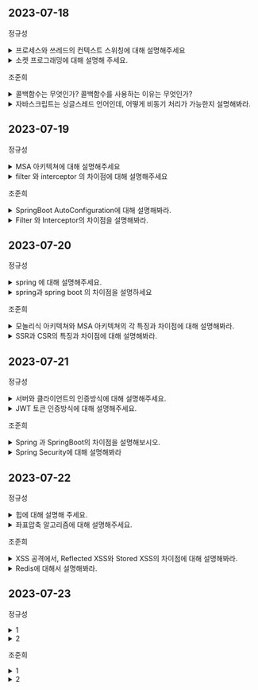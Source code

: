 ## 2023-07-18

정규성
<details>
 <summary> 프로세스와 쓰레드의 컨텍스트 스위칭에 대해 설명해주세요 </summary>
</br>
    
   프로세스는 실행중인 프로그램, 스레드는 프로세스 내부의 하나의 실행흐름이라고 설명할 수 있습니다. 컨텍스트 스위칭이란, CPU에 할당된 프로세스와 스레드가 새로운 프로세스나 쓰레드로 바뀌는 과정을 말합니다.

이때 프로세스 간의 컨텍스트 스위칭은 메모리를 공유하지 않기 때문에 오래 걸립니다. 반면에 스레드, 더 자세히 말하면, 동일 프로세스 내의 스레드는 메모리를 공유하기 때문에 훨씬 가볍습니다.

++ 컨텍스트 스위칭 과정에 대해 더 자세히 설명해 줄래요?

 컨텍스트 스위칭 과정은 크게 4단계로 나뉩니다.

1. 현재 실행중인 프로세스(스레드) 의 context를 저장합니다.
2. CPU의 캐쉬를 비웁니다.
3. TLB 라고 불리는 버퍼를 비웁니다.
4. MMU 가 새로운 프로세스(스레드)를 바라볼 수 있도록 수정합니다.

이때 동일 프로세스 내부의 스레드간 컨텍스트 스위칭은 메모리를 공유하기 때문에 2, 3, 4를 실행하지 않습니다.
    
</details>

<details>
 <summary> 소켓 프로그래밍에 대해 설명해 주세요. </summary>
 <div markdown="1">
  </br>
  우선, 소켓은 4계층의 네트워크 통신에 쓰이는 연결부를 말합니다. 대표적으로 TCP 소켓이 있습니다. TCP 소켓을 사용하는 프로그래밍은 역할이 서버와 클라이언트의 소켓으로 나뉩니다.

1. 먼저 서버 역할의 소켓을 생성하고, 특정 포트로 연결하여 수신을 대기합니다.
2. 추후에 클라이언트가 소켓을 생성하고, 서버의 ip/port 로 연결을 요청합니다.
3. 서버 소켓은 이를 받아 연결을 위한 새로운 소켓을 생성해서 연결해 줍니다.
4. 이제부터는 서로 데이터를 주고 받을 수 있습니다. 
5. 연결을 종료할 때는 클라이언트는 자신의 소켓만 닫으면 되고, 서버는 클라이언트에게 할당해준 소켓과 연결 요청을 받기 위해 열어둔 소켓을 닫으면 됩니다.
</details>

  
조준희
<details>
 <summary> 콜백함수는 무엇인가? 콜백함수를 사용하는 이유는 무엇인가? </summary>
</br>
 함수는 일급객체로, 다른 함수의 인자로 전달되거나 함수의 리턴되는 값으로 사용될 수 있다. 
따라서 일급객체인 콜백함수는 다른 함수의 인자로 전달되며, 함수 내부에서 어떤 작업이 완료된 특정 시점에 실행될 수 있다. 보통 특정 이벤트 뒤에 발생하는 이벤트 리스너로 
사용하거나, 비동기처리 방식을 동기 처리 하는 방식으로 사용된다. 
</br>
 +++++++++ 비동기처리 방식을 동기 처리 하는 방식이 무슨 말이냐, 예시를 하나 들어봐라. 
 
함수 내에서 ajax,fetch와 같이 비동기로 데이터를 가져오고 변수에 저장하여 리턴하는 경우, 비동기이기 때문에 데이터를 가져오기도 전에 다음코드를 실행하게되고 결국 변수에 데이터가 제대로 저장이 되지 않은 채로 함수가 종료가 된다. 이때 비동기 함수 뒤에 콜백함수(데이터를 변수에 저장하는 함수)를 호출하여 비동기함수가 처리 된 이후에 해당 콜백함수를 호출하도록 할 수 있다.
</details>

<details>
 <summary> 자바스크립트는 싱글스레드 언어인데, 어떻게 비동기 처리가 가능한지 설명해봐라. </summary>
</br>
 자바스크립트는 실행엔진 뿐만아니라 실행에 관여하는 Web API와 Callback Queue(Task Queue), Event Loop가 존재한다. 이때 Web API가 비동기 작업을 실행엔진의 call stack으로부터 전달받아 대신 수행하는 역할을 맡게된다. 그렇게 비동기 작업이 완료되면 callback Queue로 넘겨져서, 실행 엔진의 call stack에 들어가기 위해 대기하고 Event Loop에 의해 call stack으로 들어가 실행되게 되는 것이다. 
</br>
 +++++++++ Event Loop는 어떻게 동작하냐? 
 
 Event Loop는 계속해서 call stack에 모든 작업이 완료되어 비어있는지, Callback Queue에서 대기하고 있는 작업이 있는 지를 확인하며 두가지가 모두 충족된다면 대기하고 있는 작업을 call stack에 옮겨 작업을 실행하도록 한다.
</details>


## 2023-07-19

정규성
<details>
 <summary> MSA 아키텍쳐에 대해 설명해주세요 </summary>
</br>
 MSA는 하나의 프로그램을 만들 때 각 컴포넌트로 구성하여 하나의 큰 프로그램을 만드는 방식입니다. 이때 각 컴포넌트는 하나의 서비스 단위로 구성합니다. 예를 들면 회원을 관리하는 서비스, 상품을 등록하고 보여주는 서비스, 상품을 주문하고 결재하는 서비스를 나누어 제공할 수 있습니다.

++ 장단점에 대해 설명해주세요

각 서비스는 독립된 서버에서 동작하므로 독립적으로 배포할 수 있습니다. 즉, 다른 서비스에 문제가 생겨도 문제없이 동작할 수 있습니다. 또한 한 서비스에 트래픽이 몰린다면 해당 서비스만을 확장하면 됩니다.

다만 서버가 나눠져 있기 때문에 각 서버간 통신에 네트워크 통신이 필요합니다. 또한, 여러 곳의 서비스가 유기적으로 동작하는 경우 문제를 파악하기 어려우며, DB의 트랜젝션을 관리하기 어렵습니다.
</details>

<details>
 <summary> filter 와 interceptor 의 차이점에 대해 설명해주세요 </summary>
 <div markdown="1">
  </br>
  둘 모두 String 프레임워크와 같이 사용되는 기능입니다. 특정 요청의 전/후로 공통 작업을 쉽게 실행한도록 도와줍니다.

filter 는 dispatcher servlet 의 전후에서 부가 작업을 진행합니다. 즉, spring으로 들어가기 전에 작업을 처리합니다.

interceptor는 spring 내부에서 dispatcher servlet 이 controller 를 호출하기 전후로 작업을 진행합니다.

++ 각 기능의 예시를 들어서 설명해주세요

filter는 모든 요청에 대한 작업이므로 XSS와 같은 공통된 보안작업을 진행하거나, 요청 단위의 로깅, 인코딩 등의 기능을 담당하고, request, response 의 객체를 조작할 수도 있습니다.

interceptor는 클라이언트의 요청에 대해 전역적으로 처리해야 하는 작업을 처리합니다. 특정 요청의 권한이 있는지 확인하거나, api 단위의 로깅, httpServletRequest/response 의 조작 권한이 주어집니다.
</details>

  
조준희
<details>
 <summary> SpringBoot AutoConfiguration에 대해 설명해봐라. </summary>
</br>  
 스프링부트는 자동구성(Auto Configuration) 기능을 지공하는데, 일반적으로 수많은 빈들을 자동으로 등록해주는 기능이다. 이러한 기능으로 인해 반복적으로 빈을 등록하고 설정하는 부분을 줄이고 편리한 개발을 할 수 있게 도와주며 스프링 부트의 핵심적인 장점이라고 할 수 있다.  
 
------------------------------------------------------  
 
++ Auto Configuration이 어떻게 동작하는지 설명해봐라.  
main 메소드를 살펴보면 @SpringBootApplication이 붙어있고, 이 어노테이션을 통해 필요한 Bean 객체를 등록하고 스프링부트를 실행하는 것이다. @SpringBootApplication 어노테이션은 들어가보면 빈등록에 관여하는 2가지 단계가 있다.  
1. @ComponentScan : 자기 자신부터 시작해서, 하위 패키지를 훑으면서 @Component 어노테이션 붙어있는 객체들을 스캔하면서 자동으로 빈 객체로 등록해준다.
2. @EnableAutoConfiguration :  Spring Boot Dependency jar 파일 내에 spring.factories 파일을 열면 자동 설정 목록을 확인 할 수 있습니다. 이 목록에서 설정 환경에 따라 자동으로 선별하여 빈 객체로 등록을 해줍니다.
 
</details>

<details>
 <summary> Filter 와 Interceptor의 차이점을 설명해봐라. </summary>
</br> 
 필터와 인터셉터의 가장 큰 차이점은 적용되는 시점이라고 생각합니다. 필터같은 경우에는 스프링 컨텍스트 영역에 들어가기 전과 후에 적용되는 것이고, 인터셉터는 스프링 컨텍스트와 컨트롤러 사이에서 적용되는 것이 큰 차이입니다.  
 
--------------------------------------------------------------  
 
++ 적용시점이 다른 차이점은 알겠는데 필터와 인터셉터는 어떤 작업의 차이가 있는지 설명해봐라. 
 
필터는 보통 공통된 보안 및 인증 작업, XSS방어, 데이터 인코딩에 사용됩니다. 그리고
인터셉터는 세부적인 보안 및 인증, API 호출에 대한 로깅, Controller로 넘겨주는 데이터의 가공등에 사용됩니다.
</details>


## 2023-07-20

정규성
<details>
 <summary> spring 에 대해 설명해주세요. </summary>
</br>
 spring 은 자바를 활용하여 웹 개발을 할 수 있는 프레임워크입니다.  일부 설정만 진행하면 사용자가 제공하는 비지니스 로직의 개발에만 집중할 수 있습니다. 제어의 역전, 의존성 주입 등, AOP 등의 특징을 기반으로 쉽게 웹 개발을 진행할 수 있습니다.

++ spring 의 특징에 대해 자세히 설명해 주세요

크게 5가지가 있습니다.

1. POJO : 일반적인 기능만을 가진 자바 객체를 활용합니다. 즉, 불필요한 불필요한 상속이나 구현을 지양하는 방식입니다.
2. IoC(제어의 역행) : 어플리케이션의 느슨한 결합을 도모합니다. 제어권을 사용자가 가지는 것이 아니라 스프링이 제어권을 가지는 것입니다.
3. DI(의존성 주입) : 객체를 직접 생성하는 것이 아니라 외부에서 생성한 객체를 주입받는 방식입니다.
4. AOP : 관점 지향 프로그래밍을 지원합니다. 원하는 기능을 모듈화하여 반복되는 코드 작업을 줄일 수 있습니다. Spring 의 bean 단위로 등록할 수 있습니다.
</details>

<details>
 <summary> spring과 spring boot 의 차이점을 설명하세요 </summary>
 <div markdown="1">
  </br>
  spring 은 자바를 활용하여 웹 개발을 할 수 있는 프레임워크입니다. spring에서는 bean 등록이나  외부 라이브러리와의 연동을위해 직접 xml 파일을 열고 작업했으며, WAR 파일을 만들고 이를 웹 서버에 배포하여 실행해야 합니다.

spring boot 는 spring에서 이런 복잡한 설정부분을 쉽게 설정할 수 있으며, JAR 파일로 만들어 클라우드나 도커와 같은 환경에서 쉽게 실행할 수 있습니다.
</details>

  
조준희
<details>
 <summary> 모놀리식 아키텍쳐와 MSA 아키텍쳐의 각 특징과 차이점에 대해 설명해봐라. </summary>
</br>  
 모놀리식 아키텍쳐는 여러 비즈니스 로직들을 담은 하나의 시스템이 하나의 DB, 어플리케이션과 상호작용한다. 그렇기 때문에 규모가 작은 프로젝트에서는 개발과 관리가 용이하다는 장점이 있으나, 시스템이 복잡해질수록 코드의 양이 많아져 이해하기가 어려워지고 그럴수록 유지보수성은 떨어진다는 특징을 가지고 있다. 또한 작은 버그를 수정하더라고 전체를 다시 빌드, 배포해야된다는 단점을 가지고 있다.
 이런 모놀리식의 단점을 해결하기 위해 나온 것이 MSA(MicroService 아키텍쳐)이다. MSA 아키텍쳐는 기능마다 여러 모듈이 독립적으로 존재하여 이를 조합하여 하나의 어플리케이션을 구현하는 방식이다. 기능마다 독립적으로 구성되어 있어서 코드를 이해하기 쉬우며 그만큼 유지보수하기 쉽다. 또한 상대적으로 빌드 및 배포가 빠르며 작은 버그가 전체에 영향을 주지 않는다는 특징을 가지고 있다. 하지만 이또한 단점을 가지고 있는데, 하나의 어플리케이션이 여러 모듈로 분산되어 있어 관리 및 모니터링이 힘들다. 또한 모듈별로 어플리케이션과 각각 통신하므로 다양한 통신에서 발생하는 오류가 상대적으로 잦다.

 ++ 그런 어느것을 어디에 사용하는 것이 좋을까?  
 서비스의 확장 가능성이 낮거나 시스템이 크지 않다면 모놀리식 아키텍쳐를 사용하고,  
 서비스의 확장 가능성이 높거나 시스템이 크다면 MSA 아키테겨를 사용하는 것이 좋다고 생각한다.
</details>

<details>
 <summary> SSR과 CSR의 특징과 차이점에 대해 설명해봐라. </summary>
</br> 
 SSR이란 서버사이드 렌더링의 약자로 서버로부터 즉시 렌더링 가능한 html파일을 받아와 페이지 전체를 렌더링 하는 방식이다. 그렇기때문에 클라이언트에 전달되는 순간 HTML이 즉시 렌더링되어 초기 로딩 속도가 빠릅니다. 하지만 이런 특징 때문에, JS를 읽어드리는 시간과의 간격이 존재하게 되어 사용자가 버튼을 클릭하거나 이동하려고 해도 아무런 반응이 없을 수가 있다. 또한 매번 페이지를 요청할 때마다 서버는 페이지를 구성하는 모든 리소스를 준비해서 응답하므로 서버 부담이 증가할 뿐아니라 전체 페이지를 다시 렌더링하여 화면이 깜빡이게 된다. 이는 사용자 경험을 다소 떨어지게 한다.  
 CSR은 클라이언트 사이드 렌더링으로 클라이언트에서 렌더링하는 방식이다. 클라이언트가 초기화면을 로드하기 위해 서버에 요청을 보내면, 서버는 화면을 표시하는 데 필요한 렌더링 되지 않은 HTML과 모든 로직이 담겨있는 JS 파일을 보낸다. 그렇기 때문에 크기가 큰 JS를 다운받는 과정에서 초기 로딩 속도가 SSR에 비해 느리다. 하지만 그 이후부터는 서버로부터 필요한 데이터만을 불러와서 페이지 전체를 다시 렌더링하지않고, 수정이 필요한 부분만 동적으로 렌더링한다. 그렇기때문에 서버의 부하가 적고, 전체 페이지를 받아오면서 발생하는 깜빡임같은 현상을 없애주기 때문에 사용자 경험측면에서 좋은 방식이다.
</details>


## 2023-07-21

정규성
<details>
 <summary> 서버와 클라이언트의 인증방식에 대해 설명해주세요. </summary>
</br>
 서버는 서비스에 대해 아무나 접근할 수 없도록 클라이언트에 대한 인증을 진행해야 합니다. 인증 방식은 크게 cookie, session, token 인증 방식이 있습니다. 

- cookie 방식은 클라이언트가 정보를 가지고 요청때 마다 cookie 정보를 기반으로 인증을 진행합니다.
- session 방식은 정보를 서버에서 저장하고 관리하는 방식입니다. 요청마다 서버에 저장된 session 정보를 통해 인증을 진행합니다.
- Token 방식은 접속과 동시에 고유의 토큰을 발급하고, 요청마다 토큰을 보내 유효한 지만 확인하는 방식입니다.

++ 각 방식에 대한 장단점에 대해 설명해 주세요.

- cookie는 보안에 사용되는 값을 그대로 보내기 때문에 보안에 취약한데신, 용량에 제한이 없이 많은 데이터를 보낼 수 있습니다.
- session 은 그 자체로 데이터를 가지지 않기 때문에 탈취당하더라도 상관없지만, session을 서버에서 관리하기 때문에 부하가 심해질 수 있습니다.
- token 방식은 클라이언트가 관리하기 때문에 서버에 부하가 덜 가고, 모바일 앱에서 활용이 가능하지만, 자체 길이가 길어 네트워크 부하가 크고, 보안 기능을 가지진 않기 때문에 탈취 당할 시 대처가 어렵습니다.
</details>

<details>
 <summary> JWT 토큰 인증방식에 대해 설명해주세요. </summary>
 <div markdown="1">
  </br>
  JWT 는 인증에 사용되는 정보를 암호화한 JSON 토큰입니다. 이 토큰을 사용하여 HTTP 해더에 담아 전송하여 토큰 인증방식을 진행합니다. JWT 토큰 구조는 header, payload, signature 로 나뉩니다. header 에는 타입과 해시 알고리즘의 종류가 들어있고, payload 에는 사용자 정보가 들어있고, signature에는 전자서명이 들어있습니다. 

세부적인 인증과정은 다음과 같습니다.

1. 사용자 로그인 요청
2. 서버에서 로그인 데이터를 기반으로 JWT 생성하고 클라이언트로 전송
3. 클라이언트는 이를 받아 로컬에 저장하고 요청마다 header에 담아 보냄
4. 서버는 토큰을 받았다면 유효한지 검사하고 통과
5. 액세스 토큰이 만료되었다면 리프레시 토큰을 확인하여 엑세스 토큰 재발급
</details>

  
조준희
<details>
 <summary> Spring 과 SpringBoot의 차이점을 설명해보시오. </summary>
</br>  
Spring은 스프링 프레임워크의 핵심 모듈을 모아서 만든 프레임워크입니다. Spring에서는 개발자가 직접 설정 파일을 작성하여 스프링 컨테이너를 구성하고, 필요한 빈 객체를 등록하고, 빈 객체 간의 의존성을 설정해야 합니다. 이렇게 Spring은 특정한 구성을 위해 추가적인 라이브러리와 설정이 필요합니다. 반면 Spring Boot에서는 개발자가 설정 파일을 작성할 필요 없이, 프로젝트의 설정과 라이브러리 의존성을 자동으로 처리해주는 기능을 제공합니다. 예를 들어, Spring Boot는 스프링 MVC, 스프링 Data JPA, 스프링 Security 등의 기능을 자동으로 설정하며, 개발자가 별도로 설정 파일을 작성하지 않아도 사용할 수 있습니다.
</details>

<details>
 <summary> Spring Security에 대해 설명해봐라 </summary>
</br>
 스프링 시큐리티 (Spring Security)는 스프링 기반 어플리케이션의 보안(인증과 권한, 인가)을 담당하는 스프링 하위 프레임워크이다. 필터기반으로 작동하며 보안과 관련해서 체계적으로 많은 옵션들을 제공해주기 때문에 개발자의 입장에서는 하나하나 보안 관련 로직을 작성하지 않아도 된다는 장점이 있다.  


  
++ 로그인 과정에서 Spring Security의 동작과정을 상세하게 설명해봐라. 

1. 사용자가 아이디 비밀번호를 가지고 서버에게 request요청
2. AuthenticationFilter에서 아이디, 비밀번호 정보를 담은 인증 객체인UsernamePasswordAuthenticationToken을 생성하여 AuthenticationManager에게 전달함
3. AuthenticationManager는 등록된 AuthenticationProvider(들)을 조회하여 인증을 요구함
4. AuthenticationProvider는 UserDetailsService를 통해 입력받은 아이디에 대한 사용자 정보를 DB에서 조회함
5. 입력받은 비밀번호를 암호화하여 DB의 비밀번호와 매칭시켜 일치하는 경우 인증된 UsernamePasswordAuthenticationToken을 생성하여 AuthenticationManager에 전달함
6. AuthenticationManager는 UsernameAuthenticationToken을 AuthenticationFilter로 전달함
7. AuthenticationFilter는 전달받은 UsernameAuthenticationToken을 LoginSuccessHandler로 전송하고, SecurityContextHolder에 저장함
8. 다음번 로그인때부터, security context holder에 해당 사용자에 대한 세션ID가 있는지 확인 후 1-7과정을 수행
</details>


## 2023-07-22

정규성
<details>
 <summary> 힙에 대해 설명해 주세요. </summary>
</br>
 힙은 우선순위 큐를 구현하는 자료구조 입니다. 우선순위 큐란, 수선순위에 맞춰 데이터가 정렬되어 항상 우선순위가 높은 데이터를 바로 찾을 수 있는 자료구조입니다. 우선순위에 따라 최대 힙, 혹은 최소 힙으로 나뉩니다. 완전 이진 트리 구조이며 루트 노드가 가장 우선순위가 높습니다. 구현은 주로 배열을 사용합니다. 

0번 인덱스를 사용하지 않고 

왼쪽 자식은 2를 곱하고, 오른쪽 자식은 2를 곱하고 1을 더하면 됩니다.

힙에 데이터를 넣을 때는 마지막 노드에 데이터를 넣고 부모 노드와 비교하면서 위로 올라갑니다.

힙에서 데이터를 삭제할 때는 1번 익덱스의 데이터를 삭제하고 마지막 노드를 1번에 넣고 트리를 재구성합니다.
</details>

<details>
 <summary> 좌표압축 알고리즘에 대해 설명해주세요. </summary>
 <div markdown="1">
  </br>
  문제에서 제공하는 수의 범위가 커서 완전탐색으로는 좌표값을 모두 탐색할 수 없을 때, 좌표 압축을 통해 탐색 범위를 줄일 수 있습니다.

1. 탐색을 진행하는 배열을 중복을 제거하고 정렬된 상태로 만듭니다.
2. 이제 원래 배열을 돌면서 각 수가 정렬된 상태일 때 몇 번째 인덱스에 있는지 찾고 압축 배열에 기록합니다.

이젠 모든 인덱스를 돌 필요없이 압축 배열을 보면 됩니다.

모든 좌표 문제에 적용한다고 효과가 월등히 좋아지지는 않습니다. 실제 좌표에 비해 사용하는 좌표가 현저하게 적은 경우 유효합니다.
</details>

  
조준희
<details>
 <summary> XSS 공격에서, Reflected XSS와 Stored XSS의 차이점에 대해 설명해봐라. </summary>
</br>  
 Reflected(반사형) XSS는 URL, URL 파라미터, Cookie 파라미터등 사용자가 입력한 내용에 대해서 응답 페이지에 실행되는 취약점을 의미한다. 결국 사용자가 입력한 특정 내용에 대해서 해당 웹 페이지 화면에 출력 되는 형태의 취약점이다.  
 
 Stored(저장형) XSS는 공격자가 게시판등과 같은 부분에 악의적으로 스크립트를 삽입하고 저장하여 다른 사용자가 해당 게시글을 보거나, 리스트 확인시 악의적으로 삽입한 스크립트가 실행되는 취약점을 의미한다. 결국 공격자가 악의적으로 삽입한 스크립트가 게시글, DB등에 저장되어 해당 부분이 웹 페이지 화면에 출력되면서 발생 되는 형태의 취약점이다.
</details>

<details>
 <summary> Redis에 대해서 설명해봐라. </summary>
</br>
 Redis는 key-value 형태의 인메모리 데이터 저장소로, 읽기 성능이 뛰어나 캐싱, 세션 저장소, RefreshToken 저장소 등 다양한 곳에 많이 사용된다. 하지만 인메모리 데이터 저장소가 가지는 휘발성의 특성 때문에 종료되는 경우 데이터가 유실되게 된다. 이 단점을 Redis에서는 AOF와 RDB 라는 방식으로 백업을 하는 기능을 제공합니다.  

 ++ RDB와 AOF에 대해 간략하게 설명해봐라.  
 RDB는 특정한 시점의 스냅샷으로 백업하는 방식으로 비교적 작은 사이즈의 파일로 백업하며 로딩속도가 빠르다. 그리고 단일 파일이기 때문에 원거리 데이터 센터 또는 Amazon S3로 전송하기 용이하다. 특정 조건이 만족되면 현재의 Redis 상태를 스냅샷으로 백업하므로 스냅샷이 찍히기 전에 Redis가 종료되면 그 사이의 데이터는 복원할 수 없다.  
 
 AOF는 모든 쓰기 명령에 대한 로그를 남긴다. AOF는 모든 쓰기 명령에 대해 추가하며 기록되기 때문에 파일 사이즈가 커진다. 그렇기 때문에 서버 시작시 로딩속도가 느리다. 그래서 용량이 특정 사이즈보다 크게 되면 rewrite를 통해 사이즈를 줄인다.
</details>

## 2023-07-23

정규성
<details>
 <summary> 1 </summary>
</br>
</details>

<details>
 <summary> 2 </summary>
  </br>
</details>

  
조준희
<details>
 <summary> 1 </summary>
</br>  
</details>

<details>
 <summary> 2 </summary>
</br>
 
</details>


